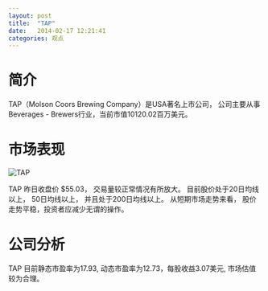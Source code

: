 ```yaml
---
layout: post
title:  "TAP"
date:   2014-02-17 12:21:41
categories: 观点
---
```


# 简介
TAP（Molson Coors Brewing Company）是USA著名上市公司，
公司主要从事Beverages - Brewers行业，当前市值10120.02百万美元。

# 市场表现

![TAP](http://finviz.com/chart.ashx?t=TAP&ty=c&ta=1&p=d&s=l)

TAP 昨日收盘价 $55.03，
交易量较正常情况有所放大。
目前股价处于20日均线以上，
50日均线以上，
并且处于200日均线以上。
从短期市场走势来看，
股价走势平稳，投资者应减少无谓的操作。

# 公司分析
TAP 目前静态市盈率为17.93, 动态市盈率为12.73，每股收益3.07美元,
市场估值较为合理。
